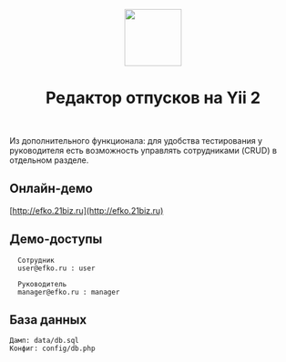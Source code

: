 <p align="center">
    <a href="https://github.com/yiisoft" target="_blank">
        <img src="https://avatars0.githubusercontent.com/u/993323" height="100px">
    </a>
    <h1 align="center">Редактор отпусков на Yii 2</h1>
    <br>
</p>

<p>Из дополнительного функционала: для удобства тестирования у руководителя 
есть возможность управлять сотрудниками (CRUD) в отдельном разделе.</p>


## Онлайн-демо

[http://efko.21biz.ru](http://efko.21biz.ru)


Демо-доступы
-------------------
      Сотрудник
      user@efko.ru : user
      
      Руководитель
      manager@efko.ru : manager
      
База данных
-------------------
    Дамп: data/db.sql
    Конфиг: config/db.php
